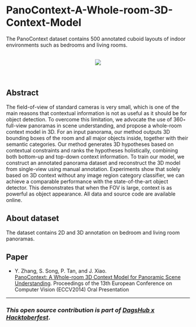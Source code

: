 # PanoContext-A-Whole-room-3D-Context-Model

The PanoContext dataset contains 500 annotated cuboid layouts of indoor environments such as bedrooms and living rooms.

<br/>
<center><img align="center" src="https://panocontext.cs.princeton.edu/teaser.jpg"></img></center>
<br/><br/>

## Abstract

The field-of-view of standard cameras is very small, which is one of the main reasons that contextual information is not as useful as it should be for object detection. To overcome this limitation, we advocate the use of 360◦ full-view panoramas in scene understanding, and propose a whole-room context model in 3D. For an input panorama, our method outputs 3D bounding boxes of the room and all major objects inside, together with their semantic categories. Our method generates 3D hypotheses based on contextual constraints and ranks the hypotheses holistically, combining both bottom-up and top-down context information. To train our model, we construct an annotated panorama dataset and reconstruct the 3D model from single-view using manual annotation. Experiments show that solely based on 3D context without any image region category classifier, we can achieve a comparable performance with the state-of-the-art object detector. This demonstrates that when the FOV is large, context is as powerful as object appearance. All data and source code are available online.

## About dataset

The dataset contains 2D and 3D annotation on bedroom and living room panoramas.

## Paper

- Y. Zhang, S. Song, P. Tan, and J. Xiao. <br/>
[PanoContext: A Whole-room 3D Context Model for Panoramic Scene Understanding](https://panocontext.cs.princeton.edu/paper.pdf).
Proceedings of the 13th European Conference on Computer Vision (ECCV2014)
Oral Presentation

------------------------------------------------------------------------------------------------------------------------

### *This open source contribution is part of [DagsHub x Hacktoberfest](https://dagshub.com/blog/dagshub-x-hacktoberfest-2022/)*.
